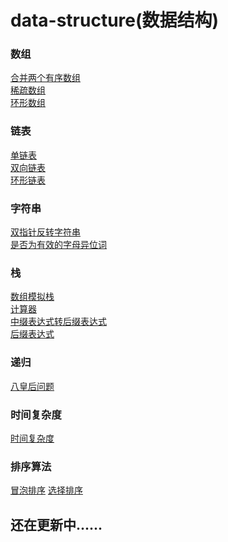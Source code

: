 # data-structure(数据结构) 
<h3>数组</h3>
<a href="https://github.com/guofulei/data-structure/tree/main/data-structures/src/com/lee/array">合并两个有序数组<a> </br>
<a href="https://github.com/guofulei/data-structure/tree/main/data-structures/src/com/lee/array">稀疏数组</a> </br>
<a href="https://github.com/guofulei/data-structure/tree/main/data-structures/src/com/lee/array">环形数组</a> </br>

<h3>链表</h3>
<a href="https://github.com/guofulei/data-structure/tree/main/data-structures/src/com/lee/linked">单链表</a> </br>
<a href="https://github.com/guofulei/data-structure/blob/main/data-structures/src/com/lee/linked">双向链表</a> </br>
<a href="https://github.com/guofulei/data-structure/blob/main/data-structures/src/com/lee/linked">环形链表</a>

<h3>字符串</h3>
<a href="https://github.com/guofulei/data-structure/blob/main/data-structures/src/com/lee/string/DoublePointerReversalStr.java">双指针反转字符串</a> </br>
<a href="https://github.com/guofulei/data-structure/blob/main/data-structures/src/com/lee/string/EffectiveHeterotopicWords.java">是否为有效的字母异位词</a>
<h3>栈</h3>
<a href="https://github.com/guofulei/data-structure/blob/main/data-structures/src/com/lee/stack/StackDemo.java">数组模拟栈</a></br>
<a href="https://github.com/guofulei/data-structure/blob/main/data-structures/src/com/lee/stack/EvaluatorExpressionDemo.java">计算器</a></br>
<a href="https://github.com/guofulei/data-structure/blob/main/data-structures/src/com/lee/stack/InfixExpressionToSuffixExpressionDemo.java">中缀表达式转后缀表达式</a> </br>
<a href="https://github.com/guofulei/data-structure/blob/main/data-structures/src/com/lee/stack/PostfixExpressionDemo.java">后缀表达式</a>
<h3>递归</h3>
<a href="https://github.com/guofulei/data-structure/tree/main/data-structures/src/com/lee/recursion">八皇后问题</a>
<h3>时间复杂度</h3>
<a href="https://github.com/guofulei/data-structure/tree/main/data-structures/src/com/lee/time_complexity">时间复杂度</a>
<h3>排序算法</h3>
<a href="">冒泡排序</a>
<a href="">选择排序</a>
<h2>还在更新中......</h2>


